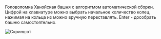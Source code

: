 Головоломка Ханойская башня с алгоритмом автоматической сборки.
Цифрой на клавиатуре можно выбрать начальное количество колец,
нажимая на кольца из можно вручную переставлять.
Enter - дособрать башню самостоятельно.

![Скриншот](https://github.com/KIvanX/HonoyTowers/raw/master/screenshot.png)